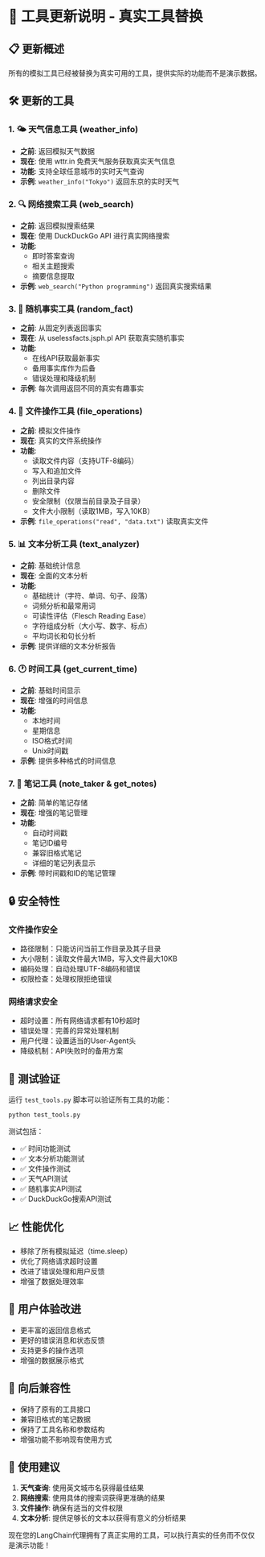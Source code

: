 # 🔧 工具更新说明 - 真实工具替换

## 📋 更新概述

所有的模拟工具已经被替换为真实可用的工具，提供实际的功能而不是演示数据。

## 🛠️ 更新的工具

### 1. 🌤️ 天气信息工具 (weather_info)
- **之前**: 返回模拟天气数据
- **现在**: 使用 wttr.in 免费天气服务获取真实天气信息
- **功能**: 支持全球任意城市的实时天气查询
- **示例**: `weather_info("Tokyo")` 返回东京的实时天气

### 2. 🔍 网络搜索工具 (web_search)
- **之前**: 返回模拟搜索结果
- **现在**: 使用 DuckDuckGo API 进行真实网络搜索
- **功能**: 
  - 即时答案查询
  - 相关主题搜索
  - 摘要信息提取
- **示例**: `web_search("Python programming")` 返回真实搜索结果

### 3. 🎲 随机事实工具 (random_fact)
- **之前**: 从固定列表返回事实
- **现在**: 从 uselessfacts.jsph.pl API 获取真实随机事实
- **功能**: 
  - 在线API获取最新事实
  - 备用事实库作为后备
  - 错误处理和降级机制
- **示例**: 每次调用返回不同的真实有趣事实

### 4. 📁 文件操作工具 (file_operations)
- **之前**: 模拟文件操作
- **现在**: 真实的文件系统操作
- **功能**:
  - 读取文件内容（支持UTF-8编码）
  - 写入和追加文件
  - 列出目录内容
  - 删除文件
  - 安全限制（仅限当前目录及子目录）
  - 文件大小限制（读取1MB，写入10KB）
- **示例**: `file_operations("read", "data.txt")` 读取真实文件

### 5. 📊 文本分析工具 (text_analyzer)
- **之前**: 基础统计信息
- **现在**: 全面的文本分析
- **功能**:
  - 基础统计（字符、单词、句子、段落）
  - 词频分析和最常用词
  - 可读性评估（Flesch Reading Ease）
  - 字符组成分析（大小写、数字、标点）
  - 平均词长和句长分析
- **示例**: 提供详细的文本分析报告

### 6. 🕐 时间工具 (get_current_time)
- **之前**: 基础时间显示
- **现在**: 增强的时间信息
- **功能**:
  - 本地时间
  - 星期信息
  - ISO格式时间
  - Unix时间戳
- **示例**: 提供多种格式的时间信息

### 7. 📝 笔记工具 (note_taker & get_notes)
- **之前**: 简单的笔记存储
- **现在**: 增强的笔记管理
- **功能**:
  - 自动时间戳
  - 笔记ID编号
  - 兼容旧格式笔记
  - 详细的笔记列表显示
- **示例**: 带时间戳和ID的笔记管理

## 🔒 安全特性

### 文件操作安全
- 路径限制：只能访问当前工作目录及其子目录
- 大小限制：读取文件最大1MB，写入文件最大10KB
- 编码处理：自动处理UTF-8编码和错误
- 权限检查：处理权限拒绝错误

### 网络请求安全
- 超时设置：所有网络请求都有10秒超时
- 错误处理：完善的异常处理机制
- 用户代理：设置适当的User-Agent头
- 降级机制：API失败时的备用方案

## 🧪 测试验证

运行 `test_tools.py` 脚本可以验证所有工具的功能：

```bash
python test_tools.py
```

测试包括：
- ✅ 时间功能测试
- ✅ 文本分析功能测试  
- ✅ 文件操作测试
- ✅ 天气API测试
- ✅ 随机事实API测试
- ✅ DuckDuckGo搜索API测试

## 📈 性能优化

- 移除了所有模拟延迟（time.sleep）
- 优化了网络请求超时设置
- 改进了错误处理和用户反馈
- 增强了数据处理效率

## 🎯 用户体验改进

- 更丰富的返回信息格式
- 更好的错误消息和状态反馈
- 支持更多的操作选项
- 增强的数据展示格式

## 🔄 向后兼容性

- 保持了原有的工具接口
- 兼容旧格式的笔记数据
- 保持了工具名称和参数结构
- 增强功能不影响现有使用方式

## 🚀 使用建议

1. **天气查询**: 使用英文城市名获得最佳结果
2. **网络搜索**: 使用具体的搜索词获得更准确的结果
3. **文件操作**: 确保有适当的文件权限
4. **文本分析**: 提供足够长的文本以获得有意义的分析结果

现在您的LangChain代理拥有了真正实用的工具，可以执行真实的任务而不仅仅是演示功能！ 